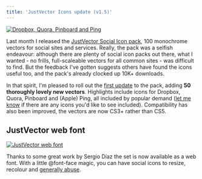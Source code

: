 ```yaml
---
title: 'JustVector Icons update (v1.5)'
---
```


[![Dropbox, Quora, Pinboard and Ping](posts/tuva-update/preview.png)](/projects/tuva)

Last month I released the [JustVector Social Icon pack](/projects/tuva/), 100 monochrome vectors for social sites and services. Really, the pack was a selfish endeavour: although there are plenty of social icon packs out there, what I wanted - no frills, full-scaleable vectors for all common sites - was difficult to find. But the feedback I've gotten suggests others have found the icons useful too, and the pack's already clocked up 10K+ downloads.

In that spirit, I'm pleased to roll out the [first update](/projects/tuva) to the pack, adding **50 thoroughly lovely new vectors**. Highlights include icons for Dropbox, Quora, Pinboard and (Apple) Ping, all included by popular demand ([let me know](/about#contact) if there are any icons you'd like to see included). Compatibility has also been improved, the vectors are now CS3+ rather than CS5.

JustVector web font
-------------------
[![JustVector web font](posts/tuva-update/web_font.png)](/projects/tuva)

Thanks to some great work by Sergio D&iacute;az the set is now available as a web font. With a little @font-face magic, you can have social icons to resize, recolour and [generally abuse](http://mothereffingtextshadow.com/).